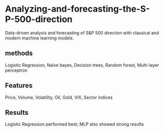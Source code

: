 # Analyzing-and-forecasting-the-S-P-500-direction
Data-driven analysis and forecasting of S&amp;P 500 direction with classical and modern machine learning models.
## methods
Logistic Regression, Naïve bayes, Decision trees, Random forest, Multi-layer perceptron
## Features
Price, Volume, Volatility, Oil, Gold, VIX, Sector indices
## Results
Logistic Regression performed best; MLP also showed strong results
